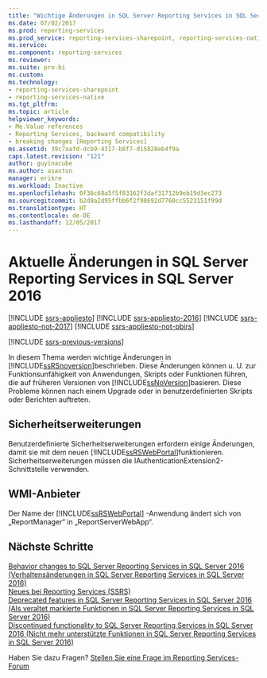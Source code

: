 ```yaml
---
title: "Wichtige Änderungen in SQL Server Reporting Services in SQL Server 2016 | Microsoft-Dokumentation"
ms.date: 07/02/2017
ms.prod: reporting-services
ms.prod_service: reporting-services-sharepoint, reporting-services-native
ms.service: 
ms.component: reporting-services
ms.reviewer: 
ms.suite: pro-bi
ms.custom: 
ms.technology:
- reporting-services-sharepoint
- reporting-services-native
ms.tgt_pltfrm: 
ms.topic: article
helpviewer_keywords:
- Me.Value references
- Reporting Services, backward compatibility
- breaking changes [Reporting Services]
ms.assetid: 39c7aafd-dcb9-4317-b8f7-d15828eb4f9a
caps.latest.revision: "121"
author: guyinacube
ms.author: asaxton
manager: erikre
ms.workload: Inactive
ms.openlocfilehash: 0f36c68a5f5f83162f3daf31712b9eb19d3ec273
ms.sourcegitcommit: b2d8a2d95ffbb6f2f98692d7760cc5523151f99d
ms.translationtype: HT
ms.contentlocale: de-DE
ms.lasthandoff: 12/05/2017
---
```

# <a name="breaking-changes-in-sql-server-reporting-services-in-sql-server-2016"></a>Aktuelle Änderungen in SQL Server Reporting Services in SQL Server 2016

[!INCLUDE [ssrs-appliesto](../includes/ssrs-appliesto.md)] [!INCLUDE [ssrs-appliesto-2016](../includes/ssrs-appliesto-2016.md)] [!INCLUDE [ssrs-appliesto-not-2017](../includes/ssrs-appliesto-not-2017.md)] [!INCLUDE [ssrs-appliesto-not-pbirs](../includes/ssrs-appliesto-not-pbirs.md)]

[!INCLUDE [ssrs-previous-versions](../includes/ssrs-previous-versions.md)]

In diesem Thema werden wichtige Änderungen in [!INCLUDE[ssRSnoversion](../includes/ssrsnoversion-md.md)]beschrieben. Diese Änderungen können u. U. zur Funktionsunfähigkeit von Anwendungen, Skripts oder Funktionen führen, die auf früheren Versionen von [!INCLUDE[ssNoVersion](../includes/ssnoversion-md.md)]basieren. Diese Probleme können nach einem Upgrade oder in benutzerdefinierten Skripts oder Berichten auftreten.

## <a name="security-extensions"></a>Sicherheitserweiterungen

Benutzerdefinierte Sicherheitserweiterungen erfordern einige Änderungen, damit sie mit dem neuen [!INCLUDE[ssRSWebPortal](../includes/ssrswebportal.md)]funktionieren. Sicherheitserweiterungen müssen die IAuthenticationExtension2-Schnittstelle verwenden.

## <a name="wmi-provider"></a>WMI-Anbieter

Der Name der [!INCLUDE[ssRSWebPortal](../includes/ssrswebportal.md)] -Anwendung ändert sich von „ReportManager“ in „ReportServerWebApp“.

## <a name="next-steps"></a>Nächste Schritte

[Behavior changes to SQL Server Reporting Services in SQL Server 2016 (Verhaltensänderungen in SQL Server Reporting Services in SQL Server 2016)](../reporting-services/behavior-changes-to-sql-server-reporting-services-in-sql-server-2016.md)  
[Neues bei Reporting Services (SSRS)](../reporting-services/what-s-new-in-sql-server-reporting-services-ssrs.md)   
[Deprecated features in SQL Server Reporting Services in SQL Server 2016 (Als veraltet markierte Funktionen in SQL Server Reporting Services in SQL Server 2016)](../reporting-services/deprecated-features-in-sql-server-reporting-services-ssrs.md)    
[Discontinued functionality to SQL Server Reporting Services in SQL Server 2016 (Nicht mehr unterstützte Funktionen in SQL Server Reporting Services in SQL Server 2016)](../reporting-services/discontinued-functionality-to-sql-server-reporting-services-in-sql-server.md)  

Haben Sie dazu Fragen? [Stellen Sie eine Frage im Reporting Services-Forum](http://go.microsoft.com/fwlink/?LinkId=620231)

